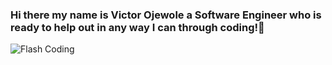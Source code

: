 ### Hi there my name is Victor Ojewole a Software Engineer who is ready to help out in any way I can through coding!👋


<img src="https://img.etimg.com/thumb/msid-84146056,width-1200,height-900,imgsize-638053,resizemode-8,quality-100/20210706_developer-economy_01.jpg" alt="Flash Coding">

